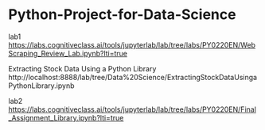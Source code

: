 # Python-Project-for-Data-Science

lab1
https://labs.cognitiveclass.ai/tools/jupyterlab/lab/tree/labs/PY0220EN/WebScraping_Review_Lab.ipynb?lti=true


Extracting Stock Data Using a Python Library
http://localhost:8888/lab/tree/Data%20Science/ExtractingStockDataUsingaPythonLibrary.ipynb


lab2
https://labs.cognitiveclass.ai/tools/jupyterlab/lab/tree/labs/PY0220EN/Final_Assignment_Library.ipynb?lti=true
